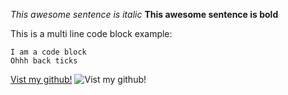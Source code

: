 *This awesome sentence is italic*
**This awesome sentence is bold**

This is a multi line code block example:

```
I am a code block
Ohhh back ticks
```

[Vist my github!](https://www.github.com/nchambe2)
![Vist my github!](https://upload.wikimedia.org/wikipedia/commons/1/16/Choc-Chip-Cookie.jpg)
